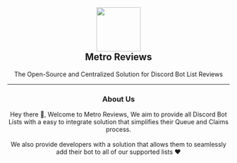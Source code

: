 <h2 align='center'>
  <img src="https://cdn.discordapp.com/icons/944825165144002641/33625f9caf4b56542efe884ea25421e1.webp" height='100px' width='100px' />
  <br /> 
  Metro Reviews
</h2>

<p align="center">
  The Open-Source and Centralized Solution for Discord Bot List Reviews
</p>

---

<h3 align='center'>
  About Us
</h3>

<p align="center">
  Hey there 👋, Welcome to Metro Reviews, We aim to provide all Discord Bot Lists with a easy to integrate solution that simplifies their Queue and Claims process.
  <br /><br />
  We also provide developers with a solution that allows them to seamlessly add their bot to all of our supported lists ❤️
</p>
